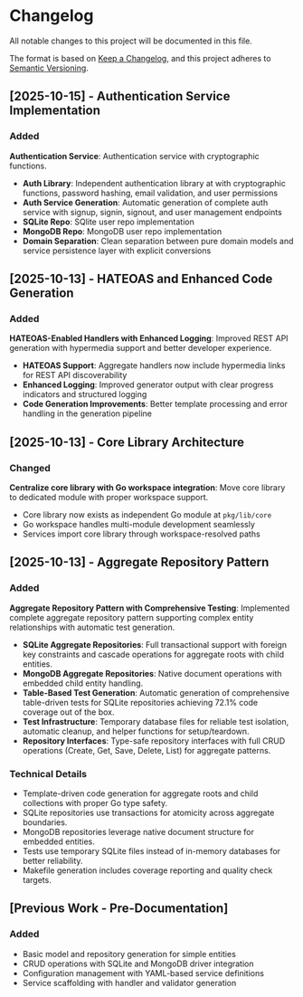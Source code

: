 # Changelog

All notable changes to this project will be documented in this file.

The format is based on [Keep a Changelog](https://keepachangelog.com/en/1.0.0/), and this project adheres to [Semantic Versioning](https://semver.org/spec/v2.0.0.html).

## [2025-10-15] - Authentication Service Implementation

### Added
**Authentication Service**: Authentication service with cryptographic functions.
- **Auth Library**: Independent authentication library at with cryptographic functions, password hashing, email validation, and user permissions
- **Auth Service Generation**: Automatic generation of complete auth service with signup, signin, signout, and user management endpoints
- **SQLite Repo**: SQlite user repo implementation
- **MongoDB Repo**: MongoDB user repo implementation
- **Domain Separation**: Clean separation between pure domain models and service persistence layer with explicit conversions

## [2025-10-13] - HATEOAS and Enhanced Code Generation

### Added
**HATEOAS-Enabled Handlers with Enhanced Logging**: Improved REST API generation with hypermedia support and better developer experience.
- **HATEOAS Support**: Aggregate handlers now include hypermedia links for REST API discoverability
- **Enhanced Logging**: Improved generator output with clear progress indicators and structured logging
- **Code Generation Improvements**: Better template processing and error handling in the generation pipeline

## [2025-10-13] - Core Library Architecture

### Changed
**Centralize core library with Go workspace integration**: Move core library to dedicated module with proper workspace support.
- Core library now exists as independent Go module at `pkg/lib/core`
- Go workspace handles multi-module development seamlessly
- Services import core library through workspace-resolved paths

## [2025-10-13] - Aggregate Repository Pattern

### Added
**Aggregate Repository Pattern with Comprehensive Testing**: Implemented complete aggregate repository pattern supporting complex entity relationships with automatic test generation.
- **SQLite Aggregate Repositories**: Full transactional support with foreign key constraints and cascade operations for aggregate roots with child entities.
- **MongoDB Aggregate Repositories**: Native document operations with embedded child entity handling.
- **Table-Based Test Generation**: Automatic generation of comprehensive table-driven tests for SQLite repositories achieving 72.1% code coverage out of the box.
- **Test Infrastructure**: Temporary database files for reliable test isolation, automatic cleanup, and helper functions for setup/teardown.
- **Repository Interfaces**: Type-safe repository interfaces with full CRUD operations (Create, Get, Save, Delete, List) for aggregate patterns.

### Technical Details
- Template-driven code generation for aggregate roots and child collections with proper Go type safety.
- SQLite repositories use transactions for atomicity across aggregate boundaries.
- MongoDB repositories leverage native document structure for embedded entities.
- Tests use temporary SQLite files instead of in-memory databases for better reliability.
- Makefile generation includes coverage reporting and quality check targets.

## [Previous Work - Pre-Documentation]

### Added
- Basic model and repository generation for simple entities
- CRUD operations with SQLite and MongoDB driver integration  
- Configuration management with YAML-based service definitions
- Service scaffolding with handler and validator generation
